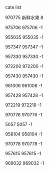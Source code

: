 cate list

970775 新鲜水果 8

975706 975706 -1

955035 955035 -1

957347 957347 -1

957330 957330 -1

972200 972200 -1

957430 957430 -1

961006 961006 -1

957428 957428 -1

972219 972219 -1

970776 970776 -1

5057 5057 -1

958104 958104 -1

970778 970778 -1

957615 957615 -1

969032 969032 -1

